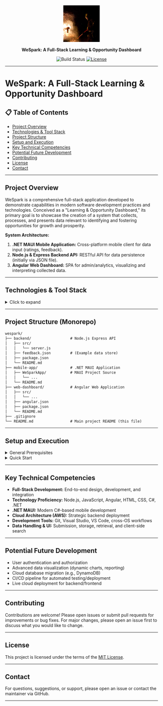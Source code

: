 <!-- PROJECT LOGO & BADGES -->
<p align="center">
  <img src="docs/assets/logo.png" alt="WeSpark Logo" width="120" height="120"/>
</p>
<p align="center"><b>WeSpark: A Full-Stack Learning & Opportunity Dashboard</b></p>
<p align="center">
  <img src="https://img.shields.io/badge/build-passing-brightgreen" alt="Build Status"/>
  <a href="LICENSE"><img src="https://img.shields.io/badge/license-MIT-blue.svg" alt="License"/></a>
</p>

---

# WeSpark: A Full-Stack Learning & Opportunity Dashboard

## 📋 Table of Contents
- [Project Overview](#project-overview)
- [Technologies & Tool Stack](#technologies--tool-stack)
- [Project Structure](#project-structure-monorepo)
- [Setup and Execution](#setup-and-execution)
- [Key Technical Competencies](#key-technical-competencies)
- [Potential Future Development](#potential-future-development)
- [Contributing](#contributing)
- [License](#license)
- [Contact](#contact)

---

## Project Overview

WeSpark is a comprehensive full-stack application developed to demonstrate capabilities in modern software development practices and technologies. Conceived as a "Learning & Opportunity Dashboard," its primary goal is to showcase the creation of a system that collects, processes, and presents data relevant to identifying and fostering opportunities for growth and prosperity.

**System Architecture:**
1. **.NET MAUI Mobile Application:** Cross-platform mobile client for data input (ratings, feedback).
2. **Node.js & Express Backend API:** RESTful API for data persistence (initially via JSON file).
3. **Angular Web Dashboard:** SPA for admin/analytics, visualizing and interpreting collected data.

---

## Technologies & Tool Stack

<details>
<summary>Click to expand</summary>

- **Backend Service:**
    - **Runtime/Language:** Node.js (`v18.x` or specified version) with JavaScript (ES6+)
    - **Framework:** Express.js (`~4.18.x` or specified version)
    - **Data Persistence (Initial):** Local JSON file, managed via Node.js `fs` module.
    - **Package Manager:** npm (`v9.x` or specified version)
    - **CORS Middleware:** Enabled via the `cors` package in the backend API to allow secure cross-origin requests from the Angular web dashboard and other clients.

- **Mobile Application:**
    - **Framework:** .NET MAUI (Multi-platform App UI)
        - *Based on:* .NET 7 (or specified .NET version)
    - **Language:** C#
    - **User Interface:** XAML
    - **Key Architectural Concept:** Illustrates a contemporary approach to cross-platform native application development, succeeding Xamarin.Forms and enabling a single C# codebase for multiple targets.
    - **Recommended IDE:** Visual Studio 2022 (Windows) – fully supported for .NET MAUI development, including design, build, deploy, and debugging for Android, iOS, Windows, and Mac targets.
    - **Recommended VS Code Extension:** [.NET MAUI Extension for Visual Studio Code](https://marketplace.visualstudio.com/items?itemName=ms-dotnettools.dotnet-maui-vscode) – enables MAUI development, debugging, and deployment directly from VS Code.

- **Web Dashboard (Frontend SPA):**
    - **Framework:** Angular (`v16.x` or specified version)
    - **Language:** TypeScript (`~5.1.x` or specified version)
    - **Core Technologies:** HTML5, CSS3 (Optionally Angular Material `v16.x` for UI components)
    - **Data Interaction:** Angular `HttpClientModule` for API communication.
    - **Package Manager:** npm (`v9.x` or specified version), managed via Angular CLI.

- **API Development & Testing:**
    - **Tool:** Postman – used for designing, testing, and documenting REST API endpoints

- **Version Control & Collaboration:**
    - **System:** Git
    - **Hosting Platform:** GitHub

- **Design & Asset Creation:**
    - **Tool:** Canva ([canva.com](https://www.canva.com/)) – used for logo and graphic design

- **Command Line & Scripting:**
    - **Shell:** Bash – used for automation, scripting, and development workflows

- **Development Environments:**
    - **Primary IDEs:** Visual Studio Code (for Node.js/Angular, primarily within WSL Ubuntu `22.04 LTS` or specified version), Visual Studio 2022 (for .NET MAUI).
    - **.NET MAUI VS Code Extension:** [VS Code .NET MAUI Extension](https://marketplace.visualstudio.com/items?itemName=ms-dotnettools.vscode-dotnet-maui) – enables .NET MAUI development directly in VS Code, including debugging, hot reload, and device deployment.
    - **Operating System Flexibility:** The project supports development across Windows, macOS, and Linux, with this instance utilizing WSL for Linux-based development of backend/frontend components alongside Windows for .NET MAUI.

- **Cloud Architecture Considerations (Backend Deployment Strategy):**
    - The backend API is designed with scalability and cloud-native deployment in mind. A production deployment strategy would consider the following AWS services:
        - **Compute Options:**
            - **AWS Lambda:** For serverless function execution, suitable for event-driven API endpoints.
            - **Amazon Elastic Beanstalk:** For managed deployment of the Node.js application.
            - **Amazon EC2:** For direct virtual machine instances, offering granular control.
        - **API Management:**
            - **Amazon API Gateway:** To manage, secure, and expose API endpoints for Lambda, Beanstalk, or EC2.
        - **Scalable Data Storage:**
            - **Amazon DynamoDB:** A NoSQL database service for high-performance, scalable data storage.
            - **Amazon S3:** For object storage, potentially for the JSON data file or associated assets.
            - **Amazon RDS:** For relational database needs, if data complexity increases.
        - **Security & Access Control:**
            - **AWS IAM (Identity and Access Management):** For fine-grained control over access to AWS resources.
            - **Amazon VPC & Security Groups:** For network isolation and traffic filtering.

</details>

---

## Project Structure (Monorepo)

```text
wespark/
├── backend/                  # Node.js Express API
│   ├── src/
│   │   └── server.js
│   ├── feedback.json         # (Example data store)
│   ├── package.json
│   └── README.md
├── mobile-app/               # .NET MAUI Application
│   ├── WeSparkApp/           # MAUI Project Source
│   │   └── ...
│   └── README.md
├── web-dashboard/            # Angular Web Application
│   ├── src/
│   │   └── ...
│   ├── angular.json
│   ├── package.json
│   └── README.md
├── .gitignore
└── README.md                 # Main project README (this file)
```

---

## Setup and Execution

<details>
<summary>General Prerequisites</summary>

- Git
- Node.js & npm (see stack above)
- .NET SDK (for .NET MAUI)
- Angular CLI (`npm install -g @angular/cli@<version>`)
- Visual Studio Code, Visual Studio 2022

</details>

<details>
<summary>Quick Start</summary>

1. **Backend API:**
    - `cd backend/`
    - `npm install`
    - `npm start` (runs at http://localhost:3000)
2. **Mobile App:**
    - Open `mobile-app/WeSparkApp/WeSparkApp.csproj` in Visual Studio
    - Ensure .NET MAUI workloads are installed
    - Configure API endpoint in app
    - Build & deploy to emulator/device
3. **Web Dashboard:**
    - `cd web-dashboard/`
    - `npm install`
    - `ng serve` (runs at http://localhost:4200)
    - Ensure Angular service uses backend API URL

</details>

---

## Key Technical Competencies

- **Full-Stack Development:** End-to-end design, development, and integration
- **Technology Proficiency:** Node.js, JavaScript, Angular, HTML, CSS, C#, .NET
- **.NET MAUI:** Modern C#-based mobile development
- **Cloud Architecture (AWS):** Strategic backend deployment
- **Development Tools:** Git, Visual Studio, VS Code, cross-OS workflows
- **Data Handling & UI:** Submission, storage, retrieval, and client-side search

---

## Potential Future Development

- User authentication and authorization
- Advanced data visualization (dynamic charts, reporting)
- Cloud database migration (e.g., DynamoDB)
- CI/CD pipeline for automated testing/deployment
- Live cloud deployment for backend/frontend

---

## Contributing

Contributions are welcome! Please open issues or submit pull requests for improvements or bug fixes. For major changes, please open an issue first to discuss what you would like to change.

---

## License

This project is licensed under the terms of the [MIT License](LICENSE).

---

## Contact

For questions, suggestions, or support, please open an issue or contact the maintainer via GitHub.

---
